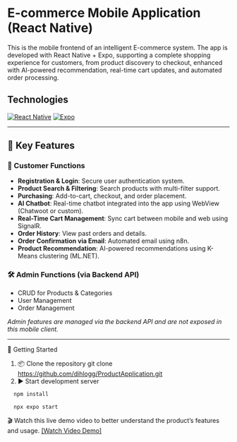 # E-commerce Mobile Application (React Native)

This is the mobile frontend of an intelligent E-commerce system. The app is developed with React Native + Expo, supporting a complete shopping experience for customers, from product discovery to checkout, enhanced with AI-powered recommendation, real-time cart updates, and automated order processing.

## Technologies
[![React Native](https://img.shields.io/badge/React_Native-20232A?style=for-the-badge&logo=react&logoColor=61DAFB)](https://reactnative.dev)
[![Expo](https://img.shields.io/badge/Expo-000020?style=for-the-badge&logo=expo&logoColor=white)](https://expo.dev)

---

## 🔑 Key Features

### 👤 Customer Functions
- **Registration & Login**: Secure user authentication system.  
- **Product Search & Filtering**: Search products with multi-filter support.  
- **Purchasing**: Add-to-cart, checkout, and order placement.  
- **AI Chatbot**: Real-time chatbot integrated into the app using WebView (Chatwoot or custom).  
- **Real-Time Cart Management**: Sync cart between mobile and web using SignalR.  
- **Order History**: View past orders and details.  
- **Order Confirmation via Email**: Automated email using n8n.  
- **Product Recommendation**: AI-powered recommendations using K-Means clustering (ML.NET).  

### 🛠️ Admin Functions (via Backend API)
- CRUD for Products & Categories  
- User Management  
- Order Management  

_Admin features are managed via the backend API and are not exposed in this mobile client._

---

📲 Getting Started
1. 📦 Clone the repository
git clone https://github.com/dihlogg/ProductApplication.git
2. ▶️ Start development server
 ```bash
   npm install
   ```
 ```bash
   npx expo start
   ```
🎬 Watch this live demo video to better understand the product’s features and usage.
[[Watch Video Demo]](https://drive.google.com/file/d/1AqpAQcwJ9f73i0__EHJVG2ljsTfw0Ayv/view)
